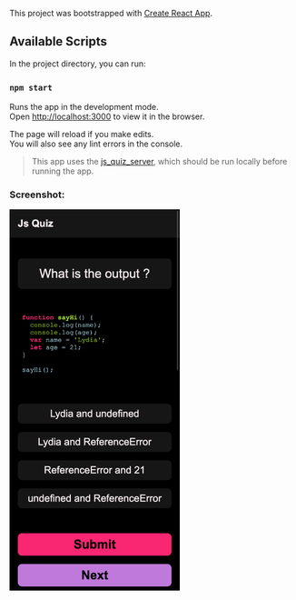 This project was bootstrapped with [Create React App](https://github.com/facebook/create-react-app).

## Available Scripts

In the project directory, you can run:

### `npm start`

Runs the app in the development mode.<br />
Open [http://localhost:3000](http://localhost:3000) to view it in the browser.

The page will reload if you make edits.<br />
You will also see any lint errors in the console.

> This app uses the [js_quiz_server](https://github.com/rjstyles/js_quiz_server), which should be run locally before running the app.

### Screenshot:

<img src="./public/screenshots/js_quiz_app_ss.png" alt="drawing" width="300"/>
